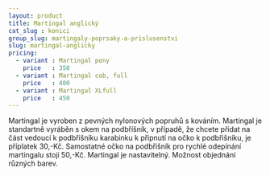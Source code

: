 ```yaml
---
layout: product
title: Martingal anglický
cat_slug : konici
group_slug: martingaly-poprsaky-a-prislusenstvi
slug: martingal-anglicky
pricing:
  - variant : Martingal pony
    price   : 350
  - variant : Martingal cob, full
    price   : 400
  - variant : Martingal XLfull
    price   : 450
---
```


Martingal je vyroben z pevných nylonových popruhů s kováním. 
Martingal je standartně vyráběn s okem na podbříšník, v případě, že chcete přidat na část vedoucí k podbřišníku karabinku k připnutí na očko k podbřišníku, je příplatek 30,-Kč. Samostatné očko na podbřišník pro rychlé odepínání martingalu stojí 50,-Kč.
Martingal je nastavitelný. 
Možnost objednání různých barev.

